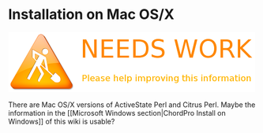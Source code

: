 # Installation on Mac OS/X

![](images/maintenance.png)

There are Mac OS/X versions of ActiveState Perl and Citrus Perl. Maybe the information in the [[Microsoft Windows section|ChordPro Install on Windows]] of this wiki is usable?
